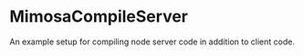 MimosaCompileServer
===================

An example setup for compiling node server code in addition to client code.